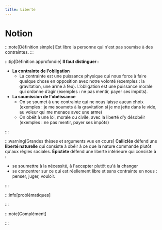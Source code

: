 ```yaml
---
title: Liberté
---
```


# Notion

:::note[Définition simple]
Est libre la personne qui n'est pas soumise à des contraintes. 
:::

:::tip[Définition approfondie]
**Il faut distinguer :**
- **La contrainte de l'obligation**
  - La contrainte est une puissance physique qui nous force à faire quelque chose en opposition avec notre volonté (exemples : la gravitation, une arme à feu). L’obligation est une puissance morale qui ordonne d’agir (exemples : ne pas mentir, payer ses impôts).
- **La soumission de l'obéissance**
  - On se soumet à une contrainte qui ne nous laisse aucun choix (exemples : je me soumets à la gravitation si je me jette dans le vide, au voleur qui me menace avec une arme)
  - On obéit à une loi, morale ou civile, avec la liberté d'y désobéir (exemples : ne pas mentir, payer ses impôts)

:::

:::warning[Grandes thèses et arguments vue en cours]
**Calliclès** défend une **liberté naturelle** qui consiste à obéir à ce que la nature commande plutôt qu'aux règles sociales.
**Épictète** défend une liberté intérieure qui consiste à : 
- se soumettre à la nécessité, à l'accepter plutôt qu'à la changer
- se concentrer sur ce qui est réellement libre et sans contrainte en nous : penser, juger, vouloir.

:::

:::info[problématiques]

:::

:::note[Complément]

:::